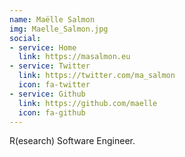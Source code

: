 ```yaml
---
name: Maëlle Salmon
img: Maelle_Salmon.jpg
social:
- service: Home
  link: https://masalmon.eu
- service: Twitter
  link: https://twitter.com/ma_salmon
  icon: fa-twitter
- service: Github
  link: https://github.com/maelle
  icon: fa-github
---
```


R(esearch) Software Engineer.
